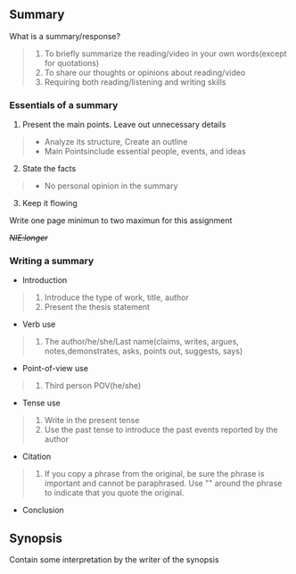 ## Summary

What is a summary/response?
> 1. To briefly summarize the reading/video in your own words(except for quotations)
> 2. To share our thoughts or opinions about reading/video
> 3. Requiring both reading/listening and writing skills

### Essentials of a summary
1. Present the main points. Leave out unnecessary details
> + Analyze its structure, Create an outline
> + Main Pointsinclude essential people, events, and ideas
2. State the facts
> + No personal opinion in the summary
3. Keep it flowing

Write one page minimun to two maximun for this assignment

*~~NIE:longer~~*

### Writing a summary
+ Introduction
> 1. Introduce the type of work, title, author
> 2. Present the thesis statement
+ Verb use
> 1. The author/he/she/Last name(claims, writes, argues, notes,demonstrates, asks, points out, suggests, says)
+ Point-of-view use
> 1. Third person POV(he/she)
+ Tense use
> 1. Write in the present tense
> 2. Use the past tense to introduce the past events reported by the author
+ Citation
> 1. If you copy a phrase from the original, be sure the phrase is important and cannot be paraphrased. Use "" around the phrase to indicate that you quote the original.
+ Conclusion

## Synopsis

Contain some interpretation by the writer of the synopsis